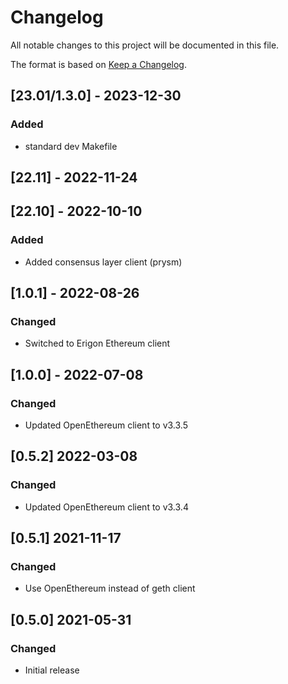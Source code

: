 # Changelog
All notable changes to this project will be documented in this file.

The format is based on [Keep a Changelog](https://keepachangelog.com/en/1.0.0/).

## [23.01/1.3.0] - 2023-12-30
### Added
- standard dev Makefile

## [22.11] - 2022-11-24

## [22.10] - 2022-10-10
### Added
- Added consensus layer client (prysm)

## [1.0.1] - 2022-08-26
### Changed
- Switched to Erigon Ethereum client

## [1.0.0] - 2022-07-08
### Changed
- Updated OpenEthereum client to v3.3.5

## [0.5.2] 2022-03-08
### Changed
- Updated OpenEthereum client to v3.3.4

## [0.5.1] 2021-11-17
### Changed
- Use OpenEthereum instead of geth client

## [0.5.0] 2021-05-31
### Changed
- Initial release
